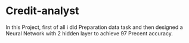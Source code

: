 # Credit-analyst
In this Project, first of all i did Preparation data task and then designed a Neural Network with 2 hidden layer to achieve 97 Precent accuracy. 
